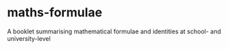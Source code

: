 # maths-formulae
A booklet summarising mathematical formulae and identities at school- and university-level
